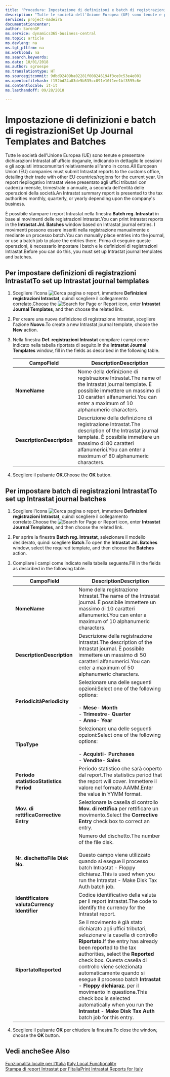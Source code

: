 ```yaml
---
title: 'Procedura: Impostazione di definizioni e batch di registrazioni'
description: "Tutte le società dell'Unione Europea (UE) sono tenute e presentare dichiarazioni Intrastat all'ufficio doganale, indicando in dettaglio le cessioni e gli acquisti intracomunitari relativamente all'anno in corso."
services: project-madeira
documentationcenter: 
author: SorenGP
ms.service: dynamics365-business-central
ms.topic: article
ms.devlang: na
ms.tgt_pltfrm: na
ms.workload: na
ms.search.keywords: 
ms.date: 10/01/2018
ms.author: sgroespe
ms.translationtype: HT
ms.sourcegitcommit: 9dbd92409ba02281f008246194f3ce0c53e4e001
ms.openlocfilehash: f152bd24a03de5b535cc091e10f1ee1bf3595c6e
ms.contentlocale: it-it
ms.lasthandoff: 09/28/2018

---
```

# <a name="set-up-journal-templates-and-batches"></a><span data-ttu-id="684b9-103">Impostazione di definizioni e batch di registrazioni</span><span class="sxs-lookup"><span data-stu-id="684b9-103">Set Up Journal Templates and Batches</span></span>
<span data-ttu-id="684b9-104">Tutte le società dell'Unione Europea (UE) sono tenute e presentare dichiarazioni Intrastat all'ufficio doganale, indicando in dettaglio le cessioni e gli acquisti intracomunitari relativamente all'anno in corso.</span><span class="sxs-lookup"><span data-stu-id="684b9-104">All European Union (EU) companies must submit Intrastat reports to the customs office, detailing their trade with other EU countries/regions for the current year.</span></span> <span data-ttu-id="684b9-105">Un report riepilogativo Intrastat viene presentato agli uffici tributari con cadenza mensile, trimestrale o annuale, a seconda dell'entità delle operazioni della società.</span><span class="sxs-lookup"><span data-stu-id="684b9-105">An Intrastat summary report is presented to the tax authorities monthly, quarterly, or yearly depending upon the company's business.</span></span>  

<span data-ttu-id="684b9-106">È possibile stampare i report Intrastat nella finestra **Batch reg. Intrastat** in base ai movimenti delle registrazioni Intrastat.</span><span class="sxs-lookup"><span data-stu-id="684b9-106">You can print Intrastat reports in the **Intrastat Jnl. Batches** window based on Intrastat journal entries.</span></span> <span data-ttu-id="684b9-107">I movimenti possono essere inseriti nella registrazione manualmente o mediante un processo batch.</span><span class="sxs-lookup"><span data-stu-id="684b9-107">You can manually place entries into the journal, or use a batch job to place the entries there.</span></span> <span data-ttu-id="684b9-108">Prima di eseguire queste operazioni, è necessario  impostare i batch e le definizioni di registrazioni Intrastat.</span><span class="sxs-lookup"><span data-stu-id="684b9-108">Before you can do this, you must set up Intrastat journal templates and batches.</span></span>  

## <a name="to-set-up-intrastat-journal-templates"></a><span data-ttu-id="684b9-109">Per impostare definizioni di registrazioni Intrastat</span><span class="sxs-lookup"><span data-stu-id="684b9-109">To set up Intrastat journal templates</span></span>  

1.  <span data-ttu-id="684b9-110">Scegliere l'icona ![Cerca pagina o report](../../media/ui-search/search_small.png "icona Cerca pagina o report"), immettere **Definizioni registrazioni Intrastat**, quindi scegliere il collegamento correlato.</span><span class="sxs-lookup"><span data-stu-id="684b9-110">Choose the ![Search for Page or Report](../../media/ui-search/search_small.png "Search for Page or Report icon") icon, enter **Intrastat Journal Templates**, and then choose the related link.</span></span>  
2.  <span data-ttu-id="684b9-111">Per creare una nuova definizione di registrazione Intrastat, scegliere l'azione **Nuovo**.</span><span class="sxs-lookup"><span data-stu-id="684b9-111">To create a new Intrastat journal template, choose the **New** action.</span></span>  
3.  <span data-ttu-id="684b9-112">Nella finestra **Def. registrazioni Intrastat** compilare i campi come indicato nella tabella riportata di seguito.</span><span class="sxs-lookup"><span data-stu-id="684b9-112">In the **Intrastat Journal Templates** window, fill in the fields as described in the following table.</span></span>  

    |<span data-ttu-id="684b9-113">Campo</span><span class="sxs-lookup"><span data-stu-id="684b9-113">Field</span></span>|<span data-ttu-id="684b9-114">Description</span><span class="sxs-lookup"><span data-stu-id="684b9-114">Description</span></span>|  
    |---------------------------------|---------------------------------------|  
    |<span data-ttu-id="684b9-115">**Nome**</span><span class="sxs-lookup"><span data-stu-id="684b9-115">**Name**</span></span>|<span data-ttu-id="684b9-116">Nome della definizione di registrazione Intrastat.</span><span class="sxs-lookup"><span data-stu-id="684b9-116">The name of the Intrastat journal template.</span></span> <span data-ttu-id="684b9-117">È possibile immettere un massimo di 10 caratteri alfanumerici.</span><span class="sxs-lookup"><span data-stu-id="684b9-117">You can enter a maximum of 10 alphanumeric characters.</span></span>|  
    |<span data-ttu-id="684b9-118">**Description**</span><span class="sxs-lookup"><span data-stu-id="684b9-118">**Description**</span></span>|<span data-ttu-id="684b9-119">Descrizione della definizione di registrazione Intrastat.</span><span class="sxs-lookup"><span data-stu-id="684b9-119">The description of the Intrastat journal template.</span></span> <span data-ttu-id="684b9-120">È possibile immettere un massimo di 80 caratteri alfanumerici.</span><span class="sxs-lookup"><span data-stu-id="684b9-120">You can enter a maximum of 80 alphanumeric characters.</span></span>|  

4.  <span data-ttu-id="684b9-121">Scegliere il pulsante **OK**.</span><span class="sxs-lookup"><span data-stu-id="684b9-121">Choose the **OK** button.</span></span>  

## <a name="to-set-up-intrastat-journal-batches"></a><span data-ttu-id="684b9-122">Per impostare batch di registrazioni Intrastat</span><span class="sxs-lookup"><span data-stu-id="684b9-122">To set up Intrastat journal batches</span></span>  

1.  <span data-ttu-id="684b9-123">Scegliere l'icona ![Cerca pagina o report](../../media/ui-search/search_small.png "icona Cerca pagina o report"), immettere **Definizioni registrazioni Intrastat**, quindi scegliere il collegamento correlato.</span><span class="sxs-lookup"><span data-stu-id="684b9-123">Choose the ![Search for Page or Report](../../media/ui-search/search_small.png "Search for Page or Report icon") icon, enter **Intrastat Journal Templates**, and then choose the related link.</span></span>  
2.  <span data-ttu-id="684b9-124">Per aprire la finestra **Batch reg. Intrastat**, selezionare il modello desiderato, quindi scegliere **Batch**.</span><span class="sxs-lookup"><span data-stu-id="684b9-124">To open the **Intrastat Jnl. Batches** window, select the required template, and then choose the **Batches** action.</span></span>  
3.  <span data-ttu-id="684b9-125">Compilare i campi come indicato nella tabella seguente.</span><span class="sxs-lookup"><span data-stu-id="684b9-125">Fill in the fields as described in the following table.</span></span>  

    |<span data-ttu-id="684b9-126">Campo</span><span class="sxs-lookup"><span data-stu-id="684b9-126">Field</span></span>|<span data-ttu-id="684b9-127">Description</span><span class="sxs-lookup"><span data-stu-id="684b9-127">Description</span></span>|  
    |---------------------------------|---------------------------------------|  
    |<span data-ttu-id="684b9-128">**Nome**</span><span class="sxs-lookup"><span data-stu-id="684b9-128">**Name**</span></span>|<span data-ttu-id="684b9-129">Nome della registrazione Intrastat.</span><span class="sxs-lookup"><span data-stu-id="684b9-129">The name of the Intrastat journal.</span></span> <span data-ttu-id="684b9-130">È possibile immettere un massimo di 10 caratteri alfanumerici.</span><span class="sxs-lookup"><span data-stu-id="684b9-130">You can enter a maximum of 10 alphanumeric characters.</span></span>|  
    |<span data-ttu-id="684b9-131">**Description**</span><span class="sxs-lookup"><span data-stu-id="684b9-131">**Description**</span></span>|<span data-ttu-id="684b9-132">Descrizione della registrazione Intrastat.</span><span class="sxs-lookup"><span data-stu-id="684b9-132">The description of the Intrastat journal.</span></span> <span data-ttu-id="684b9-133">È possibile immettere un massimo di 50 caratteri alfanumerici.</span><span class="sxs-lookup"><span data-stu-id="684b9-133">You can enter a maximum of 50 alphanumeric characters.</span></span>|  
    |<span data-ttu-id="684b9-134">**Periodicità**</span><span class="sxs-lookup"><span data-stu-id="684b9-134">**Periodicity**</span></span>|<span data-ttu-id="684b9-135">Selezionare una delle seguenti opzioni:</span><span class="sxs-lookup"><span data-stu-id="684b9-135">Select one of the following options:</span></span><br /><br /> <span data-ttu-id="684b9-136">-   **Mese**</span><span class="sxs-lookup"><span data-stu-id="684b9-136">-   **Month**</span></span><br /><span data-ttu-id="684b9-137">-   **Trimestre**</span><span class="sxs-lookup"><span data-stu-id="684b9-137">-   **Quarter**</span></span><br /><span data-ttu-id="684b9-138">-   **Anno**</span><span class="sxs-lookup"><span data-stu-id="684b9-138">-   **Year**</span></span>|  
    |<span data-ttu-id="684b9-139">**Tipo**</span><span class="sxs-lookup"><span data-stu-id="684b9-139">**Type**</span></span>|<span data-ttu-id="684b9-140">Selezionare una delle seguenti opzioni:</span><span class="sxs-lookup"><span data-stu-id="684b9-140">Select one of the following options:</span></span><br /><br /> <span data-ttu-id="684b9-141">-   **Acquisti**</span><span class="sxs-lookup"><span data-stu-id="684b9-141">-   **Purchases**</span></span><br /><span data-ttu-id="684b9-142">-   **Vendite**</span><span class="sxs-lookup"><span data-stu-id="684b9-142">-   **Sales**</span></span>|  
    |<span data-ttu-id="684b9-143">**Periodo statistico**</span><span class="sxs-lookup"><span data-stu-id="684b9-143">**Statistics Period**</span></span>|<span data-ttu-id="684b9-144">Periodo statistico che sarà coperto dal report.</span><span class="sxs-lookup"><span data-stu-id="684b9-144">The statistics period that the report will cover.</span></span> <span data-ttu-id="684b9-145">Immettere il valore nel formato AAMM.</span><span class="sxs-lookup"><span data-stu-id="684b9-145">Enter the value in YYMM format.</span></span>|  
    |<span data-ttu-id="684b9-146">**Mov. di rettifica**</span><span class="sxs-lookup"><span data-stu-id="684b9-146">**Corrective Entry**</span></span>|<span data-ttu-id="684b9-147">Selezionare la casella di controllo **Mov. di rettifica** per rettificare un movimento.</span><span class="sxs-lookup"><span data-stu-id="684b9-147">Select the **Corrective Entry** check box to correct an entry.</span></span>|  
    |<span data-ttu-id="684b9-148">**Nr. dischetto**</span><span class="sxs-lookup"><span data-stu-id="684b9-148">**File Disk No.**</span></span>|<span data-ttu-id="684b9-149">Numero del dischetto.</span><span class="sxs-lookup"><span data-stu-id="684b9-149">The number of the file disk.</span></span><br /><br /> <span data-ttu-id="684b9-150">Questo campo viene utilizzato quando si esegue il processo batch Intrastat - Floppy dichiaraz.</span><span class="sxs-lookup"><span data-stu-id="684b9-150">This is used when you run the Intrastat - Make Disk Tax Auth batch job.</span></span>|  
    |<span data-ttu-id="684b9-151">**Identificatore valuta**</span><span class="sxs-lookup"><span data-stu-id="684b9-151">**Currency Identifier**</span></span>|<span data-ttu-id="684b9-152">Codice identificativo della valuta per il report Intrastat.</span><span class="sxs-lookup"><span data-stu-id="684b9-152">The code to identify the currency for the Intrastat report.</span></span>|  
    |<span data-ttu-id="684b9-153">**Riportato**</span><span class="sxs-lookup"><span data-stu-id="684b9-153">**Reported**</span></span>|<span data-ttu-id="684b9-154">Se il movimento è già stato dichiarato agli uffici tributari, selezionare la casella di controllo **Riportato**.</span><span class="sxs-lookup"><span data-stu-id="684b9-154">If the entry has already been reported to the tax authorities, select the **Reported** check box.</span></span> <span data-ttu-id="684b9-155">Questa casella di controllo viene selezionata automaticamente quando si esegue il processo batch **Intrastat - Floppy dichiaraz.** per il movimento in questione.</span><span class="sxs-lookup"><span data-stu-id="684b9-155">This check box is selected automatically when you run the **Intrastat - Make Disk Tax Auth** batch job for this entry.</span></span>|  

4.  <span data-ttu-id="684b9-156">Scegliere il pulsante **OK** per chiudere la finestra.</span><span class="sxs-lookup"><span data-stu-id="684b9-156">To close the window, choose the **OK** button.</span></span>  

## <a name="see-also"></a><span data-ttu-id="684b9-157">Vedi anche</span><span class="sxs-lookup"><span data-stu-id="684b9-157">See Also</span></span>  
  <span data-ttu-id="684b9-158">[Funzionalità locale per l'Italia](italy-local-functionality.md) </span><span class="sxs-lookup"><span data-stu-id="684b9-158">[Italy Local Functionality](italy-local-functionality.md) </span></span>  
 [<span data-ttu-id="684b9-159">Stampa di report Intrastat per l'Italia</span><span class="sxs-lookup"><span data-stu-id="684b9-159">Print Intrastat Reports for Italy</span></span>](how-to-print-intrastat-reports-for-italy.md)

